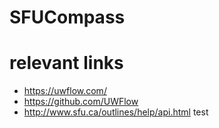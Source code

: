 # SFUCompass

# relevant links
* https://uwflow.com/
* https://github.com/UWFlow
* http://www.sfu.ca/outlines/help/api.html
test

